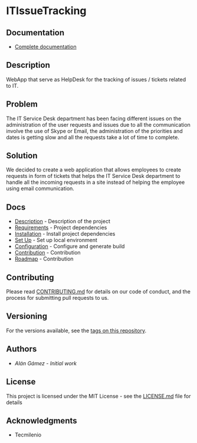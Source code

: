 # ITIssueTracking

## Documentation

* [Complete documentation](https://docs.google.com/document/d/1a8YckwJz4uW82I_vOpyvo_oHmVCmBZLJB3wZZeo7hT8/edit?usp=sharing)

## Description

WebApp that serve as HelpDesk for the tracking of issues / tickets related to IT.

## Problem

The IT Service Desk department has been facing different issues on the administration of the user requests and issues due to all the communication involve the use of Skype or Email, the administration of the priorities and dates is getting slow and all the requests take a lot of time to complete.

## Solution

We decided to create a web application that allows employees to create requests in form of tickets that helps the IT Service Desk department to handle all the incoming requests in a site instead of  helping the employee using email communication.

## Docs

* [Description](https://github.com/Gamez98/ITIssueTracking/wiki/Description) - Description of the project
* [Requirements](https://github.com/Gamez98/ITIssueTracking/wiki/Requirements) - Project dependencies
* [Installation](https://github.com/Gamez98/ITIssueTracking/wiki/Install) - Install project dependencies
* [Set Up](https://github.com/Gamez98/ITIssueTracking/wiki/Set-Up) - Set up local environment
* [Configuration](https://github.com/Gamez98/ITIssueTracking/wiki/Configuration) - Configure and generate build 
* [Contribution](https://github.com/Gamez98/ITIssueTracking/wiki/Contribution) - Contribution
* [Roadmap](https://github.com/Gamez98/ITIssueTracking/wiki/Roadmap) - Contribution

## Contributing

Please read [CONTRIBUTING.md](https://gist.github.com/PurpleBooth/b24679402957c63ec426) for details on our code of conduct, and the process for submitting pull requests to us.

## Versioning

For the versions available, see the [tags on this repository](https://github.com/Gamez98/ITIssueTracking/issues). 

## Authors

* *Alán Gámez* - *Initial work*

## License

This project is licensed under the MIT License - see the [LICENSE.md](LICENSE.md) file for details

## Acknowledgments

* Tecmilenio
